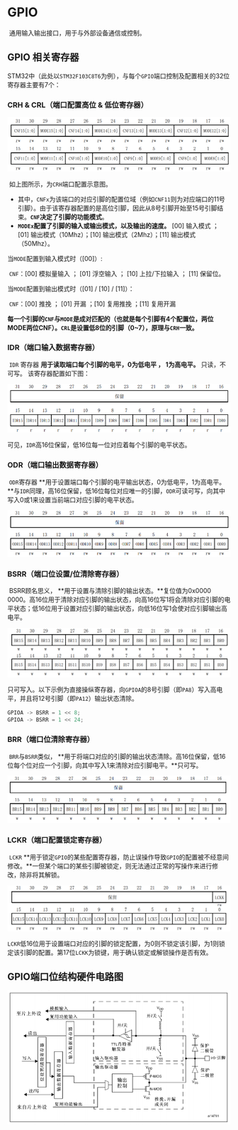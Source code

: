 # GPIO

​	通用输入输出接口，用于与外部设备通信或控制。 

## GPIO 相关寄存器

​	STM32中（此处以`STM32F103C8T6`为例），与每个`GPIO`端口控制及配置相关的32位寄存器主要有7个：

### CRH & CRL（端口配置高位 & 低位寄存器）

<img src="../Pic/GPIO1.png" style="zoom:67%;" />

​	如上图所示，为`CRH`端口配置示意图。 

- 其中，`CNFx`为该端口的对应引脚的配置位域（例如`CNF11`则为对应端口的11号引脚）。由于该寄存器配置的是高位引脚，因此从8号引脚开始至15号引脚结束。**`CNF`决定了引脚的功能模式**。 
- **`MODEx`配置了引脚的输入或输出模式，以及输出的速度。** [00] 输入模式 ； [01] 输出模式（10Mhz）；[10] 输出模式（2Mhz）；[11] 输出模式（50Mhz）。

当`MODE`配置到输入模式时（[00]）:

​	`CNF`：[00] 模拟量输入 ； [01] 浮空输入 ； [10] 上拉/下拉输入 ； [11] 保留位。

当`MODE`配置到输出模式时（[01] / [10] / [11]）：

​	`CNF`：[00] 推挽 ； [01] 开漏  ；[10] 复用推挽  ；[11] 复用开漏

**每一个引脚的`CNF`与`MODE`是成对匹配的（也就是每个引脚有4个配置位，两位MODE两位CNF）。`CRL`是设置低8位的引脚（0~7），原理与`CRH`一致。**

### IDR（端口输入数据寄存器）

​	`IDR` 寄存器 **用于读取端口每个引脚的电平，0为低电平 ， 1为高电平。** 只读，不可写。 该寄存器配置如下图：

<img src="../Pic/GPIO2.png" style="zoom:67%;" />

可见，`IDR`高16位保留，低16位每一位对应着每个引脚的电平状态。

### ODR（端口输出数据寄存器）

​	`ODR`寄存器 **用于设置端口每个引脚的电平输出状态，0为低电平，1为高电平。**与`IDR`同理，高16位保留，低16位每位对应唯一的引脚，`ODR`可读可写，向其中写入0或1来设置当前端口对应引脚的电平状态。

<img src="../Pic/GPIO3.png" style="zoom:67%;" />

### BSRR（端口位设置/位清除寄存器）

​	BSRR顾名思义， **用于设置与清除引脚的输出状态。**复位值为0x0000 0000。高16位用于清除对应引脚的输出状态，向高16位写1将会清除对应引脚的电平状态；低16位用于设置对应引脚的输出状态，向低16位写1会使对应引脚输出高电平。

<img src="../Pic/GPIO4.png" style="zoom:67%;" />

只可写入。以下示例为直接操纵寄存器，向`GPIOA`的8号引脚（即`PA8`）写入高电平，并且将12号引脚（即`PA12`）输出状态清除。

```c
GPIOA -> BSRR = 1 << 8;
GPIOA -> BSRR = 1 << 24;
```



### BRR（端口位清除寄存器）

​	`BRR`与`BSRR`类似， **用于将端口对应的引脚的输出状态清除。高16位保留，低16位每个位对应一个引脚，向其中写入1来清除对应引脚电平。**只可写。

<img src="../Pic/GPIO5.png" style="zoom:67%;" />

### LCKR（端口配置锁定寄存器）

​	`LCKR` **用于锁定`GPIO`的某些配置寄存器，防止误操作导致`GPIO`的配置被不经意间修改。**一但某个端口的某些引脚被锁定，则无法通过正常的写操作来进行修改，除非将其解锁。

<img src="../Pic/GPIO6.png" style="zoom:67%;" />

​	`LCKR`低16位用于设置端口对应的引脚的锁定配置，为0则不锁定该引脚，为1则锁定该引脚的配置。第17位`LCKK`为锁键，用于确认锁定或解锁操作是否有效。



## GPIO端口位结构硬件电路图

<img src="../Pic/GPIO7.png" style="zoom:67%;" />





​	



​	

